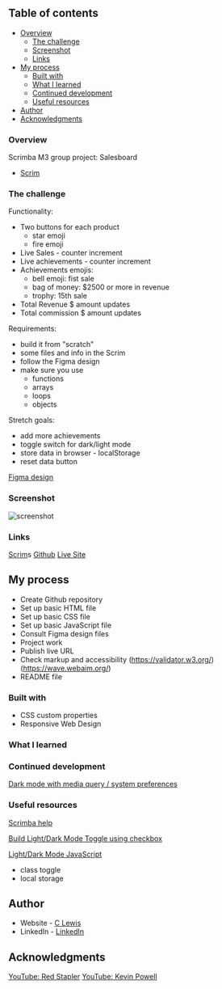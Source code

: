 
 ## Table of contents

- [Overview](#overview)
  - [The challenge](#the-challenge)
  - [Screenshot](#screenshot)
  - [Links](#links)
- [My process](#my-process)
  - [Built with](#built-with)
  - [What I learned](#what-i-learned)
  - [Continued development](#continued-development)
  - [Useful resources](#useful-resources)
- [Author](#author)
- [Acknowledgments](#acknowledgments)


### Overview

Scrimba M3 group project: Salesboard
- [Scrim](https://scrimba.com/scrim/co7fe43cfb10cd6f888c51d06)

### The challenge

Functionality:
- Two buttons for each product
    - star emoji
    - fire emoji
- Live Sales - counter increment
- Live achievements - counter increment
- Achievements emojis:
    - bell emoji: fist sale
    - bag of money: $2500 or more in revenue
    - trophy: 15th sale
- Total Revenue $ amount updates
- Total commission $ amount updates

Requirements:
- build it from "scratch"
- some files and info in the Scrim
- follow the Figma design
- make sure you use
    - functions
    - arrays
    - loops
    - objects

Stretch goals:
- add more achievements
- toggle switch for dark/light mode
- store data in browser - localStorage
- reset data button

[Figma design](https://www.figma.com/file/yOG2E3GasPrmnwl2EnLpSz/Salesboard-(Copy)?node-id=0-1&t=206o3y91cSroyB7P-0)

### Screenshot

![screenshot](#)

### Links

[Scrim](#)s
[Github](#)
[Live Site](#)

## My process

- Create Github repository
- Set up basic HTML file 
- Set up basic CSS file
- Set up basic JavaScript file
- Consult Figma design files
- Project work
- Publish live URL
- Check markup and accessibility
(https://validator.w3.org/)
(https://wave.webaim.org/)
- README file

### Built with

- CSS custom properties
- Responsive Web Design

### What I learned

### Continued development



[Dark mode with media query / system preferences](https://www.youtube.com/watch?v=_yCgeXFAXTM)


### Useful resources

[Scrimba help](https://different-marmoset-f7b.notion.site/Salesboard-3bb783fcb97548f281a45c8001f08a36)

[Build Light/Dark Mode Toggle using checkbox](https://www.youtube.com/watch?v=S-T9XoCMwt4)

[Light/Dark Mode JavaScript](https://www.youtube.com/watch?v=wodWDIdV9BY)
  - class toggle
  - local storage


## Author

- Website - [C Lewis](https://www.clewisdev.com)
- LinkedIn - [LinkedIn](https://www.linkedin.com/in/clewisdev/)

## Acknowledgments

[YouTube: Red Stapler](https://www.youtube.com/@RedStapler_channel)
[YouTube: Kevin Powell](https://www.youtube.com/@KevinPowell)





